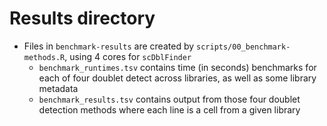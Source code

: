 # Results directory

- Files in `benchmark-results` are created by `scripts/00_benchmark-methods.R`, using 4 cores for `scDblFinder`
  - `benchmark_runtimes.tsv` contains time (in seconds) benchmarks for each of four doublet detect across libraries, as well as some library metadata
  - `benchmark_results.tsv` contains output from those four doublet detection methods where each line is a cell from a given library
